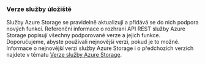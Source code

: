 ### Verze služby úložiště

Služby Azure Storage se pravidelně aktualizují a přidává se do nich podpora nových funkcí. Referenční informace o rozhraní API REST služby Azure Storage popisují všechny podporované verze a jejich funkce. Doporučujeme, abyste používali nejnovější verzi, pokud je to možné. Informace o nejnovější verzi služby Azure Storage i o předchozích verzích najdete v tématu [Verze služby Azure Storage](https://msdn.microsoft.com/library/azure/dd894041.aspx).  



<!--HONumber=Aug16_HO4-->


